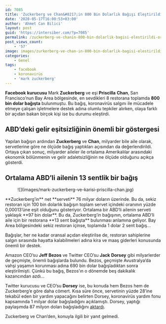 ```yaml
---
id: 7085
title: 'Zuckerberg ve Chan&#8217;in 800 Bin Dolarlık Bağışı Eleştirildi: Ortalama Bir ABD’li Aile İçin 13 Sentlik Bağış'
date: '2020-05-17T16:00:53+03:00'
author: 'Ahmet Can Bilici'
layout: post
guid: 'https://intersiber.com/?p=7085'
permalink: /zuckerberg-ve-chanin-800-bin-dolarlik-bagisi-elestirildi-ortalama-bir-abdli-aile-icin-13-sentlik-bagis/
post_views_count:
    - '57'
image: images/zurkerberg-ve-chan-in-800-bin-dolarlik-bagisi-elestirildi-ortalama-bir-abd-li-aile-icin-13-sentlik-bagis.jpg
categories:
    - Genel
tags:
    - facebook
    - koronavirüs
    - 'mark zuckerberg'
---
```


**Facebook** **kurucusu** Mark **Zuckerberg** ve eşi **Priscilla** **Chan**, San Francisco’nun Bay Area bölgesinde, en sevdikleri 8 restorana toplamda **800 bin dolar bağışta** bulunmuştu. Bu bağış, koronavirüs salgını ile mücadele etmeye çalışan işletmelere destek adına olumlu tepkiler alırken, olaya farklı bir açıdan bakan birçok kişi ise bu durumu eleştirdi.

## ABD’deki gelir eşitsizliğinin önemli bir göstergesi

Yapılan bağışın ardından **Zuckerberg** ve **Chan**, milyarder bile aile olarak, servetlerine göre ne ölçüde bağış yaptıkları açısından da değerlendirildi. Ortaya çıkan sonuç, milyarder aileler ile ortalama Amerikalılar arasındaki ekonomik bölünmenin ve gelir adaletsizliğinin ne ölçüde olduğunu açıkça gösterdi.

## Ortalama ABD’li ailenin 13 sentlik bir bağış

<figure class="wp-block-image size-large">![](images/mark-zuckerberg-ve-karisi-priscilla-chan.jpg)</figure>**Zuckerberg’in** net **serveti** 76 milyar doların üzerinde. Bu da, sekiz restoran için 100 bin dolarlık bağışın toplam servet içindeki oranının yüzde 0,00013’üne eşit olduğunu gösteriyor. Ortalama bir ABD’li ailenin serveti yaklaşık **97 bin dolar**. Bu da, Zuckerberg’in bağışının, ortalama ABD’li aile için bir restorana **13 sent bağışta** bulunması anlamına geliyor. Bay Area bölgesindeki sekiz restoran içinse, toplamda 1 dolar 2 sent bağış…

Bağışlar, her ne kadar oransal açıdan eleştirilse de, restoran sahiplerine salgın sırasında hayatta kalabilmeleri adına kira ve maaş giderleri konusunda önemli bir destek.

Amazon CEO’su **Jeff** **Bezos** ve Twitter CEO’su **Jack** **Dorsey** gibi milyarlerder de geçmişte, önemli bağışlarda bulundu. Bezos, geçmişte Avustralya’da vahşi yaşamın korunması adına 690 bin dolar bağışladıktan sonra eleştirilmişti. Çünkü bu bağış, Bezos’ın o dönemde beş dakikalık kazancından azdı…

Twitter kurucusu ve CEO’su **Dorsey** ise, bu konuda hem Bezos hem de Zuckerberg’e göre daha cömert. Kısa süre önce, servetinin yüzde 28’ine tekabül eden bir yardım yapacağını belirten Dorsey, koronavirüs yardım fonu kapsamında 1 milyar dolar bağışladığını açıklamıştı. Dorsey, yaptığı paylaşımda 87 milyon doları bağışladığını [aktardı](https://intersiber.com/1-milyar-dolar-bagis-sozu-vermisti-twitter-kurucusu-dorsey-87-milyon-dolari-simdiden-bagislamis/).

Zuckerberg ve Chan’den, konuyla ilgili bir yanıt gelmedi.